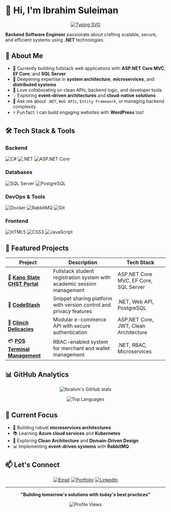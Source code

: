 # 👋 Hi, I'm Ibrahim Suleiman

<div align="center">

[![Typing SVG](https://readme-typing-svg.herokuapp.com?font=Fira+Code&pause=1000&color=2E8B57&center=true&vCenter=true&width=435&lines=Backend+Software+Engineer;.NET+Developer;System+Architecture+Enthusiast;Building+Scalable+Solutions)](https://git.io/typing-svg)

</div>

**Backend Software Engineer** passionate about crafting scalable, secure, and efficient systems using **.NET** technologies.

## 🚀 About Me

- 🔭 Currently building fullstack web applications with **ASP.NET Core MVC**, **EF Core**, and **SQL Server**
- 🌱 Deepening expertise in **system architecture**, **microservices**, and **distributed systems**
- 👯 Love collaborating on clean APIs, backend logic, and developer tools
- 💡 Exploring **event-driven architectures** and **cloud-native solutions**
- 💬 Ask me about `.NET`, `Web APIs`, `Entity Framework`, or managing backend complexity
- ⚡ Fun fact: I can build engaging websites with **WordPress** too!

## 🛠️ Tech Stack & Tools

### Backend
![C#](https://img.shields.io/badge/-C%23-239120?style=for-the-badge&logo=c-sharp&logoColor=white)
![.NET](https://img.shields.io/badge/-.NET-512BD4?style=for-the-badge&logo=dotnet&logoColor=white)
![ASP.NET Core](https://img.shields.io/badge/-ASP.NET%20Core-512BD4?style=for-the-badge&logo=dotnet&logoColor=white)

### Databases
![SQL Server](https://img.shields.io/badge/-SQL%20Server-CC2927?style=for-the-badge&logo=microsoft-sql-server&logoColor=white)
![PostgreSQL](https://img.shields.io/badge/-PostgreSQL-4169E1?style=for-the-badge&logo=postgresql&logoColor=white)

### DevOps & Tools
![Docker](https://img.shields.io/badge/-Docker-2496ED?style=for-the-badge&logo=docker&logoColor=white)
![RabbitMQ](https://img.shields.io/badge/-RabbitMQ-FF6600?style=for-the-badge&logo=rabbitmq&logoColor=white)
![Git](https://img.shields.io/badge/-Git-F05032?style=for-the-badge&logo=git&logoColor=white)

### Frontend
![HTML5](https://img.shields.io/badge/-HTML5-E34F26?style=for-the-badge&logo=html5&logoColor=white)
![CSS3](https://img.shields.io/badge/-CSS3-1572B6?style=for-the-badge&logo=css3&logoColor=white)
![JavaScript](https://img.shields.io/badge/-JavaScript-F7DF1E?style=for-the-badge&logo=javascript&logoColor=black)

## 🌟 Featured Projects

<div align="center">

| Project | Description | Tech Stack |
|---------|-------------|------------|
| 🏫 **[Kano State CHST Portal](https://github.com/ebeeraheem/your-repo)** | Fullstack student registration system with academic session management | ASP.NET Core MVC, EF Core, SQL Server |
| 📘 **[CodeStash](https://github.com/ebeeraheem/your-repo)** | Snippet sharing platform with version control and privacy features | .NET, Web API, PostgreSQL |
| 🛒 **[Clinch Delicacies](https://github.com/ebeeraheem/your-repo)** | Modular e-commerce API with secure authentication | ASP.NET Core, JWT, Clean Architecture |
| 💳 **[POS Terminal Management](https://github.com/ebeeraheem/your-repo)** | RBAC-enabled system for merchant and wallet management | .NET, RBAC, Microservices |

</div>

## 📊 GitHub Analytics

<div align="center">
  
![Ibrahim's GitHub stats](https://github-readme-stats.vercel.app/api?username=ebeeraheem&show_icons=true&theme=radical&hide_border=true&count_private=true)

![Top Languages](https://github-readme-stats.vercel.app/api/top-langs/?username=ebeeraheem&layout=compact&theme=radical&hide_border=true)

</div>

## 🎯 Current Focus

- 🔧 Building robust **microservices architectures**
- 📚 Learning **Azure cloud services** and **Kubernetes**
- 🚀 Exploring **Clean Architecture** and **Domain-Driven Design**
- 📊 Implementing **event-driven systems** with **RabbitMQ**

## 📫 Let's Connect

<div align="center">

[![Email](https://img.shields.io/badge/-Email-D14836?style=for-the-badge&logo=gmail&logoColor=white)](mailto:ebeeraheem@gmail.com)
[![Portfolio](https://img.shields.io/badge/-Portfolio-000000?style=for-the-badge&logo=safari&logoColor=white)](https://ebeesule.netlify.app)
[![LinkedIn](https://img.shields.io/badge/-LinkedIn-0077B5?style=for-the-badge&logo=linkedin&logoColor=white)](https://linkedin.com/in/ebeesule)

</div>

---

<div align="center">

**"Building tomorrow's solutions with today's best practices"**

![Profile Views](https://komarev.com/ghpvc/?username=ebeeraheem&color=blueviolet&style=for-the-badge)

</div>
